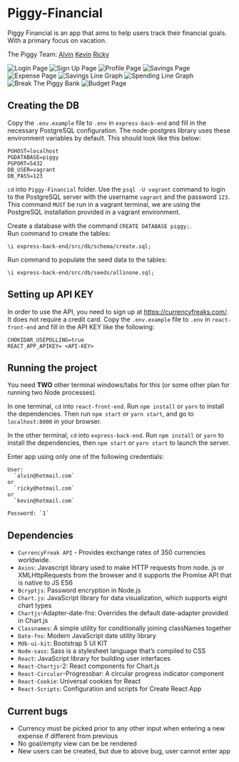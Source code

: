# Piggy-Financial

Piggy Financial is an app that aims to help users track their financial goals. With a primary focus on vacation.

The Piggy Team:
[Alvin](https://github.com/Alvintol)
[Kevin](https://github.com/Cloud9NB)
[Ricky](https://github.com/Rickwu93)

![Login Page](https://github.com/Alvintol/Piggy-Financial/blob/master/react-front-end/public/readmephotos/Login.png?raw=true)
![Sign Up Page](https://github.com/Alvintol/Piggy-Financial/blob/master/react-front-end/public/readmephotos/SignUpPage.png?raw=true)
![Profile Page](https://github.com/Alvintol/Piggy-Financial/blob/master/react-front-end/public/readmephotos/ProfilePageKevin.png?raw=true)
![Savings Page](https://github.com/Alvintol/Piggy-Financial/blob/master/react-front-end/public/readmephotos/SavingsPage.png?raw=true)
![Expense Page](https://github.com/Alvintol/Piggy-Financial/blob/master/react-front-end/public/readmephotos/ExpensePage.png?raw=true)
![Savings Line Graph](https://github.com/Alvintol/Piggy-Financial/blob/master/react-front-end/public/readmephotos/LineGraphSaving.png?raw=true)
![Spending Line Graph](https://github.com/Alvintol/Piggy-Financial/blob/master/react-front-end/public/readmephotos/LineGrapghSpending.png?raw=true)
![Break The Piggy Bank](https://github.com/Alvintol/Piggy-Financial/blob/master/react-front-end/public/readmephotos/SavingsPigBreak.png?raw=true)
![Budget Page](https://github.com/Alvintol/Piggy-Financial/blob/master/react-front-end/public/readmephotos/BudgetPage.png?raw=true)

## Creating the DB

Copy the `.env.example` file to `.env` in `express-back-end` and fill in the necessary PostgreSQL configuration. The node-postgres library uses these environment variables by default.
This should look like this below:

```
PGHOST=localhost
PGDATABASE=piggy
PGPORT=5432
DB_USER=vagrant
DB_PASS=123
```

`cd` into `Piggy-Financial` folder. 
Use the `psql -U vagrant` command to login to the PostgreSQL server with the username `vagrant` and the password `123`. This command `MUST` be run in a vagrant terminal, we are using the PostgreSQL installation provided in a vagrant environment.

Create a database with the command `CREATE DATABASE piggy;`.\
Run command to create the tables: 

```\i express-back-end/src/db/schema/create.sql;```

Run command to populate the seed data to the tables: 

```\i express-back-end/src/db/seeds/allinone.sql;```

## Setting up API KEY

In order to use the API, you need to sign up at https://currencyfreaks.com/. It does not require a credit card. 
Copy the `.env.example` file to `.env` in `react-front-end` and fill in the API KEY like the following:

```
CHOKIDAR_USEPOLLING=true
REACT_APP_APIKEY= <API-KEY>
```

## Running the project

You need **TWO** other terminal windows/tabs for this (or some other plan for running two Node processes).

In one terminal, `cd` into `react-front-end`. Run `npm install` or `yarn` to install the dependencies. Then run `npm start` or `yarn start`, and go to `localhost:8000` in your browser.

In the other terminal, `cd` into `express-back-end`. Run `npm install` or `yarn` to install the dependencies, then `npm start` or `yarn start` to launch the server.

Enter app using only one of the following credentials:

```
User: 
  `alvin@hotmail.com`
or 
  `ricky@hotmail.com`
or 
  `kevin@hotmail.com`

Password: `1`
```

## Dependencies
 - `CurrencyFreak API` - Provides exchange rates of 350 currencies worldwide.
 - `Axios`: Javascript library used to make HTTP requests from node. js or XMLHttpRequests from the browser and it supports the Promise API that is native to JS ES6
 - `Bcryptjs`: Password encryption in Node.js 
 - `Chart.js`: JavaScript library for data visualization, which supports eight chart types
 - `Chartjs`-Adapter-date-fns: Overrides the default date-adapter provided in Chart.js
 - `Classnames`: A simple utility for conditionally joining classNames together
 - `Date-fns`: Modern JavaScript date utility library
 - `Mdb-ui-kit`: Bootstrap 5 UI KIT
 - `Node-sass`: Sass is a stylesheet language that’s compiled to CSS
 - `React`: JavaScript library for building user interfaces
 - `React-Chartjs`-2: React components for Chart.js
 - `React-Circular`-Progressbar: A circular progress indicator component
 - `React-Cookie`: Universal cookies for React
 - `React-Scripts`: Configuration and scripts for Create React App

 ## Current bugs

 - Currency must be picked prior to any other input when entering a new expense if different from previous 
 - No goal/empty view can be be rendered
 - New users can be created, but due to above bug, user cannot enter app
